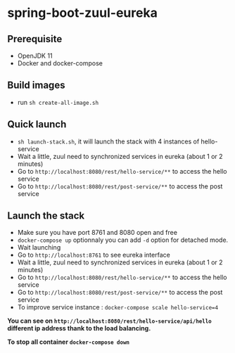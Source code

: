 # spring-boot-zuul-eureka

## Prerequisite

- OpenJDK 11
- Docker and docker-compose

## Build images

- run `sh create-all-image.sh`

## Quick launch

- `sh launch-stack.sh`, it will launch the stack with 4 instances of hello-service
- Wait a little, zuul need to synchronized services in eureka (about 1 or 2 minutes)
- Go to `http://localhost:8080/rest/hello-service/**` to access the hello service
- Go to `http://localhost:8080/rest/post-service/**` to access the post service

## Launch the stack

- Make sure you have port 8761 and 8080 open and free
- `docker-compose up` optionnaly you can add `-d` option for detached mode.
- Wait launching
- Go to `http://localhost:8761` to see eureka interface
- Wait a little, zuul need to synchronized services in eureka (about 1 or 2 minutes)
- Go to `http://localhost:8080/rest/hello-service/**` to access the hello service
- Go to `http://localhost:8080/rest/post-service/**` to access the post service
- To improve service instance : `docker-compose scale hello-service=4`

**You can see on `http://localhost:8080/rest/hello-service/api/hello` different ip address thank to the load balancing.**

**To stop all container `docker-compose down`**
